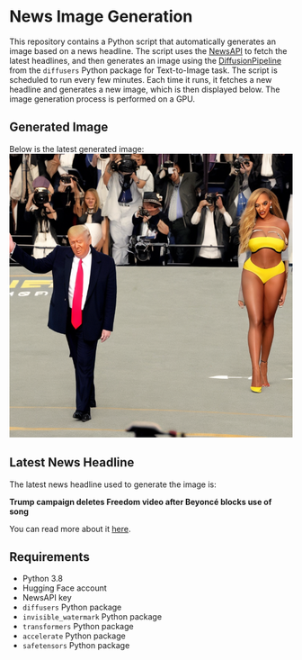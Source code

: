 # News Image Generation
This repository contains a Python script that automatically generates an image based on a news headline. The script uses the [NewsAPI](https://newsapi.org/) to fetch the latest headlines, and then generates an image using the [DiffusionPipeline](https://github.com/huggingface/diffusers) from the `diffusers` Python package for Text-to-Image task.
The script is scheduled to run every few minutes. Each time it runs, it fetches a new headline and generates a new image, which is then displayed below. The image generation process is performed on a GPU.

## Generated Image
Below is the latest generated image:
![Generated Image](image.png)

## Latest News Headline
The latest news headline used to generate the image is:

**Trump campaign deletes Freedom video after Beyoncé blocks use of song**

You can read more about it [here](https://news.google.com/rss/articles/CBMisgFBVV95cUxPZk5teHR3MlZlZWhlc21kRmZleFRaRmt6YWZuSUstS0ZYNFdwU1BGRm1ILW5OZXBabGwxMWRsVF9kMUFoblYzam5uNm9UVnhEejQtVmhiWDVFYzNiQnY0THZGbnJzSWcwbkhGNm8zZ0FUOXlkSi1DRkRhc0stREpaWGNHVXBVSTlSX0Q3c0xpRUhMdTZ2T200a0sxcWdXSzZJZ2htYmJtT1NsWVNpNGVsNmx3?oc=5).

## Requirements
- Python 3.8
- Hugging Face account
- NewsAPI key
- `diffusers` Python package
- `invisible_watermark` Python package
- `transformers` Python package
- `accelerate` Python package
- `safetensors` Python package
